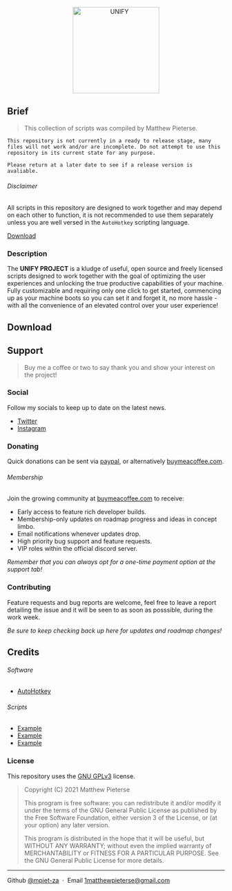 <p align="center">
  <a href="https://github.com/mpiet-za/UNIFY-Project"><img src="https://raw.githubusercontent.com/amitmerchant1990/electron-markdownify/master/app/img/markdownify.png" alt="UNIFY" width="200"></a>
</p>

## Brief

>This collection of scripts was compiled by Matthew Pieterse.

`This repository is not currently in a ready to release stage, many files will not work and/or are incomplete. Do not attempt to use this repository in its current state for any purpose.`

`Please return at a later date to see if a release version is avaliable.`

###### Disclaimer

All scripts in this repository are designed to work together and may depend on each other to function, it is not recommended to use them separately unless you are well versed in the `AutoHotkey` scripting language.

<p>
  <a href="#download">Download</a>
</p>

### Description

The **UNIFY PROJECT** is a kludge of useful, open source and freely licensed scripts designed to work together with the goal of optimizing the user experiences and unlocking the true productive capabilities of your machine. Fully customizable and requiring only one click to get started, commencing up as your machine boots so you can set it and forget it, no more hassle - with all the convenience of an elevated control over your user experience!

## Download

## Support

>Buy me a coffee or two to say thank you and show your interest on the project!

### Social

Follow my socials to keep up to date on the latest news.

- [Twitter](http://example.com/)
- [Instagram](http://example.com/)

### Donating

Quick donations can be sent via [paypal](http://example.com/), or alternatively [buymeacoffee.com](https://www.buymeacoffee.com/).
###### Membership

Join the growing community at [buymeacoffee.com](https://www.buymeacoffee.com/) to receive:

- Early access to feature rich developer builds.
- Membership-only updates on roadmap progress and ideas in concept limbo.
- Email notifications whenever updates drop.
- High priority bug support and feature requests.
- VIP roles within the official discord server.

*Remember that you can always opt for a one-time payment option at the support tab!*

### Contributing

Feature requests and bug reports are welcome, feel free to leave a report detailing the issue and it will be seen to as soon as posssible, during the work week.

*Be sure to keep checking back up here for updates and roadmap changes!*

## Credits

###### Software

- [AutoHotkey](https://www.autohotkey.com/)

###### Scripts

- [Example](http://example.com/)
- [Example](http://example.com/)
- [Example](http://example.com/)

### License

This repository uses the [GNU GPLv3](https://spdx.org/licenses/GPL-3.0-or-later.html) license.

>Copyright (C) 2021 Matthew Pieterse
>
>This program is free software: you can redistribute it and/or modify it under the terms of the GNU General Public License as published by the Free Software Foundation, either version 3 of the License, or (at your option) any later version.
>
>This program is distributed in the hope that it will be useful, but WITHOUT ANY WARRANTY; without even the implied warranty of MERCHANTABILITY or FITNESS FOR A PARTICULAR PURPOSE. See the GNU General Public License for more details.
---
Github [@mpiet-za](https://github.com/mpiet-za/) &nbsp;&middot;&nbsp;
Email [1matthewpieterse@gmail.com](mailto:1matthewpieterse@gmail.com)
